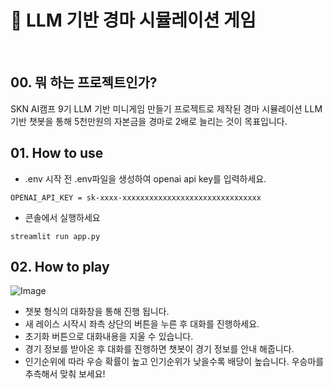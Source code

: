 # 🏇 LLM 기반 경마 시뮬레이션 게임

<br>

## 00. 뭐 하는 프로젝트인가?
SKN AI캠프 9기 LLM 기반 미니게임 만들기 프로젝트로 제작된 경마 시뮬레이션
LLM 기반 챗봇을 통해 5천만원의 자본금을 경마로 2배로 늘리는 것이 목표입니다.

## 01. How to use

- .env
  시작 전 .env파일을 생성하여 openai api key를 입력하세요.
```
OPENAI_API_KEY = sk-xxxx-xxxxxxxxxxxxxxxxxxxxxxxxxxxxxxx
```
- 콘솔에서 실행하세요
  
```
streamlit run app.py
```

## 02. How to play
![Image](https://github.com/user-attachments/assets/71cafb90-9b23-481d-9fe7-85118132e354)

- 챗봇 형식의 대화창을 통해 진행 됩니다.
- 새 레이스 시작시 좌측 상단의 버튼을 누른 후 대화를 진행하세요.
- 초기화 버튼으로 대화내용을 지울 수 있습니다.
- 경기 정보를 받아온 후 대화를 진행하면 챗봇이 경기 정보를 안내 해줍니다.
- 인기순위에 따라 우승 확률이 높고 인기순위가 낮을수록 배당이 높습니다. 우승마를 추측해서 맞춰 보세요!
